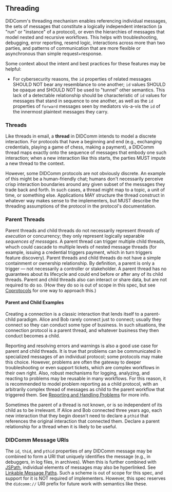 ## Threading

DIDComm's threading mechanism enables referencing individual messages, the sets of messages that constitute a logically independent interaction (a "run" or "instance" of a protocol), or even the hierarchies of messages that model nested and recursive workflows. This helps with troubleshooting, debugging, error reporting, resend logic, interactions across more than two parties, and patterns of communication that are more flexible or asynchronous than simple request+response.

Some context about the intent and best practices for these features may be helpful:

* For cybersecurity reasons, the `id` properties of related messages SHOULD NOT bear any resemblance to one another; `id` values SHOULD be opaque and SHOULD NOT be used to "tunnel" other semantics. This lack of a detectable relationship should be characteristic of `id` values for messages that stand in sequence to one another, as well as the `id` properties of `forward` messages seen by mediators vis-a-vis the `id` of the innermost plaintext messages they carry.

### Threads

Like threads in email, a **thread** in DIDComm intends to model a discrete interaction. For protocols that have a beginning and end (e.g., exchanging credentials, playing a game of chess, making a payment), a DIDComm thread maps exactly onto the sequence of messages that embody one such interaction; when a new interaction like this starts, the parties MUST impute a new thread to the context.

However, some DIDComm protocols are not obviously discrete. An example of this might be a human-friendly chat; humans don't necessarily perceive crisp interaction boundaries around any given subset of the messages they trade back and forth. In such cases, a thread might map to a topic, a unit of time, or something else. Applications MAY structure the thread construct in whatever way makes sense to the implementers, but MUST describe the threading assumptions of the protocol in the protocol's documentation.

### Parent Threads

Parent threads and child threads do not necessarily represent *threads of execution* or concurrency; they only represent logically separable *sequences of messages*. A parent thread can trigger multiple child threads, whuch could cascade to multiple levels of nested message threads (for example, issuing a credential triggers payment, which in turn triggers feature discovery). Parent threads and child threads do not have a simple containment or ownership relationship. By definition, a parent is only a trigger &mdash; not necessarily a controller or stakeholder. A parent thread has no guarantees about its lifecycle and could end before or after any of its child threads. Parent and child threads also can interact or share data, but are not required to do so. (How they do so is out of scope in this spec, but see [Coprotocols](https://github.com/hyperledger/aries-rfcs/blob/master/concepts/0478-coprotocols/README.md) for one way to approach this.)

#### Parent and Child Examples

Creating a connection is a classic interaction that lends itself to a parent-child paradigm. Alice and Bob rarely connect just to connect; usually they connect so they can conduct some type of business. In such situations, the connection protocol is a parent thread, and whatever business they then conduct becomes a child.

Reporting and resolving errors and warnings is also a good use case for parent and child threads. It is true that problems can be communicated in specialized messages of an individual protocol; some protocols may make this choice. However, problems are often the gateway to deeper troubleshooting or even support tickets, which are complex workflows in their own right. Also, robust mechanisms for logging, analyzing, and reacting to problems may be reusable in many workflows. For this reason, it is recommended to model problem reporting as a child protocol, with an arbitrarily complex thread of messages as child to the parent workflow that triggered them. See [Reporting and Handling Problems](#reporting-and-handling-problems) for more info.

Sometimes the parent of a thread is not known, or is so independent of its child as to be irrelevant. If Alice and Bob connected three years ago, each new interaction that they begin doesn't need to declare a `pthid` that references the original interaction that connected them. Declare a parent relationship for a thread when it is likely to be useful.

### DIDComm Message URIs

The `id`, `thid`, and `pthid` properties of any DIDComm message may be combined to form a URI that uniquely identifies the message (e.g., in debuggers, in log files, in archives). When this is further combined with [JSPath](https://github.com/dfilatov/jspath#quick-example), individual elements of messages may also be hyperlinked. See [Linkable Message Paths](https://github.com/hyperledger/aries-rfcs/blob/master/concepts/0217-linkable-message-paths/README.md). Such a scheme is out of scope for this spec, and support for it is NOT required of implementers. However, this spec reserves the `didcomm://` URI prefix for future work with semantics like these.
